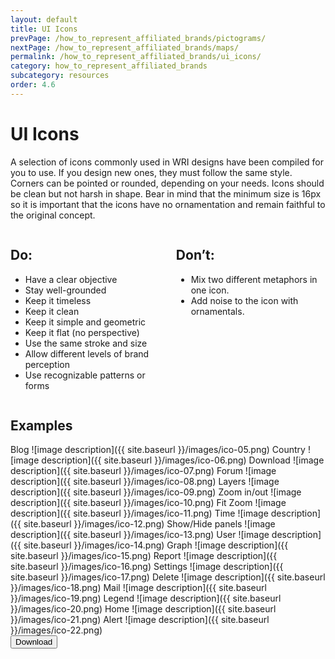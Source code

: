 ```yaml
---
layout: default
title: UI Icons
prevPage: /how_to_represent_affiliated_brands/pictograms/
nextPage: /how_to_represent_affiliated_brands/maps/
permalink: /how_to_represent_affiliated_brands/ui_icons/
category: how_to_represent_affiliated_brands
subcategory: resources
order: 4.6
---
```


# UI Icons

A selection of icons commonly used in WRI designs have been compiled for you to use. If
you design new ones, they must follow the same style. Corners can be pointed or rounded,
depending on your needs. Icons should be clean but not harsh in shape. Bear in mind that
the minimum size is 16px so it is important that the icons have no ornamentation and
remain faithful to the original concept.

<div class="columns">
	<div class="column">
		<h2>Do:</h2>
		<ul class="list">
			<li>Have a clear objective</li>
			<li>Stay well-grounded</li>
			<li>Keep it timeless</li>
			<li>Keep it clean</li>
			<li>Keep it simple and geometric</li>
			<li>Keep it flat (no perspective)</li>
			<li>Use the same stroke and size</li>
			<li>Allow different levels of brand perception</li>
			<li>Use recognizable patterns or forms</li>
		</ul>
	</div>
	<div class="column">
		<h2>Don’t:</h2>
		<ul class="list">
			<li>Mix two different metaphors in one icon.</li>
			<li>Add noise to the icon with ornamentals.</li>
		</ul>
	</div>
</div>

## Examples

<span class="ico-list">
	<span class="icon">
		<span class="ttl">Blog</span>
		<span class="ico">
			![image description]({{ site.baseurl }}/images/ico-05.png)
		</span>
	</span>
	<span class="icon">
		<span class="ttl">Country</span>
		<span class="ico">
			![image description]({{ site.baseurl }}/images/ico-06.png)
		</span>
	</span>
	<span class="icon">
		<span class="ttl">Download</span>
		<span class="ico">
			![image description]({{ site.baseurl }}/images/ico-07.png)
		</span>
	</span>
	<span class="icon">
		<span class="ttl">Forum</span>
		<span class="ico">
			![image description]({{ site.baseurl }}/images/ico-08.png)
		</span>
	</span>
	<span class="icon">
		<span class="ttl">Layers</span>
		<span class="ico">
			![image description]({{ site.baseurl }}/images/ico-09.png)
		</span>
	</span>
	<span class="icon">
		<span class="ttl">Zoom in/out</span>
		<span class="ico">
			![image description]({{ site.baseurl }}/images/ico-10.png)
		</span>
	</span>
	<span class="icon">
		<span class="ttl">Fit Zoom</span>
		<span class="ico">
			![image description]({{ site.baseurl }}/images/ico-11.png)
		</span>
	</span>
	<span class="icon">
		<span class="ttl">Time</span>
		<span class="ico">
			![image description]({{ site.baseurl }}/images/ico-12.png)
		</span>
	</span>
	<span class="icon">
		<span class="ttl">Show/Hide panels</span>
		<span class="ico">
			![image description]({{ site.baseurl }}/images/ico-13.png)
		</span>
	</span>
	<span class="icon">
		<span class="ttl">User</span>
		<span class="ico">
			![image description]({{ site.baseurl }}/images/ico-14.png)
		</span>
	</span>
	<span class="icon">
		<span class="ttl">Graph</span>
		<span class="ico">
			![image description]({{ site.baseurl }}/images/ico-15.png)
		</span>
	</span>
	<span class="icon">
		<span class="ttl">Report</span>
		<span class="ico">
			![image description]({{ site.baseurl }}/images/ico-16.png)
		</span>
	</span>
	<span class="icon">
		<span class="ttl">Settings</span>
		<span class="ico">
			![image description]({{ site.baseurl }}/images/ico-17.png)
		</span>
	</span>
	<span class="icon">
		<span class="ttl">Delete</span>
		<span class="ico">
			![image description]({{ site.baseurl }}/images/ico-18.png)
		</span>
	</span>
	<span class="icon">
		<span class="ttl">Mail</span>
		<span class="ico">
			![image description]({{ site.baseurl }}/images/ico-19.png)
		</span>
	</span>
	<span class="icon">
		<span class="ttl">Legend</span>
		<span class="ico">
			![image description]({{ site.baseurl }}/images/ico-20.png)
		</span>
	</span>
	<span class="icon">
		<span class="ttl">Home</span>
		<span class="ico">
			![image description]({{ site.baseurl }}/images/ico-21.png)
		</span>
	</span>
	<span class="icon">
		<span class="ttl">Alert</span>
		<span class="ico">
			![image description]({{ site.baseurl }}/images/ico-22.png)
		</span>
	</span>
</span>

<div class="align-right">
	<button class="button align-right" onclick="window.open('/wri-guidelines/WRI_Icons.zip')">Download</button>
</div>

